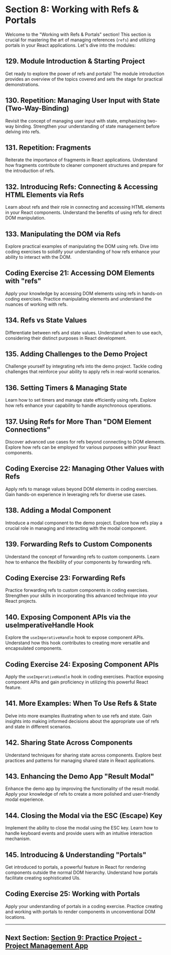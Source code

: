 # Section 8: Working with Refs & Portals

Welcome to the "Working with Refs & Portals" section! This section is crucial for mastering the art of managing references (`refs`) and utilizing portals in your React applications. Let's dive into the modules:

## 129. Module Introduction & Starting Project

Get ready to explore the power of refs and portals! The module introduction provides an overview of the topics covered and sets the stage for practical demonstrations.

## 130. Repetition: Managing User Input with State (Two-Way-Binding)

Revisit the concept of managing user input with state, emphasizing two-way binding. Strengthen your understanding of state management before delving into refs.

## 131. Repetition: Fragments

Reiterate the importance of fragments in React applications. Understand how fragments contribute to cleaner component structures and prepare for the introduction of refs.

## 132. Introducing Refs: Connecting & Accessing HTML Elements via Refs

Learn about refs and their role in connecting and accessing HTML elements in your React components. Understand the benefits of using refs for direct DOM manipulation.

## 133. Manipulating the DOM via Refs

Explore practical examples of manipulating the DOM using refs. Dive into coding exercises to solidify your understanding of how refs enhance your ability to interact with the DOM.

## Coding Exercise 21: Accessing DOM Elements with "refs"

Apply your knowledge by accessing DOM elements using refs in hands-on coding exercises. Practice manipulating elements and understand the nuances of working with refs.

## 134. Refs vs State Values

Differentiate between refs and state values. Understand when to use each, considering their distinct purposes in React development.

## 135. Adding Challenges to the Demo Project

Challenge yourself by integrating refs into the demo project. Tackle coding challenges that reinforce your ability to apply refs in real-world scenarios.

## 136. Setting Timers & Managing State

Learn how to set timers and manage state efficiently using refs. Explore how refs enhance your capability to handle asynchronous operations.

## 137. Using Refs for More Than "DOM Element Connections"

Discover advanced use cases for refs beyond connecting to DOM elements. Explore how refs can be employed for various purposes within your React components.

## Coding Exercise 22: Managing Other Values with Refs

Apply refs to manage values beyond DOM elements in coding exercises. Gain hands-on experience in leveraging refs for diverse use cases.

## 138. Adding a Modal Component

Introduce a modal component to the demo project. Explore how refs play a crucial role in managing and interacting with the modal component.

## 139. Forwarding Refs to Custom Components

Understand the concept of forwarding refs to custom components. Learn how to enhance the flexibility of your components by forwarding refs.

## Coding Exercise 23: Forwarding Refs

Practice forwarding refs to custom components in coding exercises. Strengthen your skills in incorporating this advanced technique into your React projects.

## 140. Exposing Component APIs via the useImperativeHandle Hook

Explore the `useImperativeHandle` hook to expose component APIs. Understand how this hook contributes to creating more versatile and encapsulated components.

## Coding Exercise 24: Exposing Component APIs

Apply the `useImperativeHandle` hook in coding exercises. Practice exposing component APIs and gain proficiency in utilizing this powerful React feature.

## 141. More Examples: When To Use Refs & State

Delve into more examples illustrating when to use refs and state. Gain insights into making informed decisions about the appropriate use of refs and state in different scenarios.

## 142. Sharing State Across Components

Understand techniques for sharing state across components. Explore best practices and patterns for managing shared state in React applications.

## 143. Enhancing the Demo App "Result Modal"

Enhance the demo app by improving the functionality of the result modal. Apply your knowledge of refs to create a more polished and user-friendly modal experience.

## 144. Closing the Modal via the ESC (Escape) Key

Implement the ability to close the modal using the ESC key. Learn how to handle keyboard events and provide users with an intuitive interaction mechanism.

## 145. Introducing & Understanding "Portals"

Get introduced to portals, a powerful feature in React for rendering components outside the normal DOM hierarchy. Understand how portals facilitate creating sophisticated UIs.

## Coding Exercise 25: Working with Portals

Apply your understanding of portals in a coding exercise. Practice creating and working with portals to render components in unconventional DOM locations.

---

## Next Section: [Section 9: Practice Project - Project Management App](/Section9-practice-project-project-management-app)
